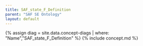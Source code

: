 ```yaml
---
title: SAF_state_F_Definition
parent: "SAF SE Ontology"
layout: default
---
```

{% assign diag = site.data.concept-diags | where: "Name","SAF_state_F_Definition" %}
{% include concept.md %}